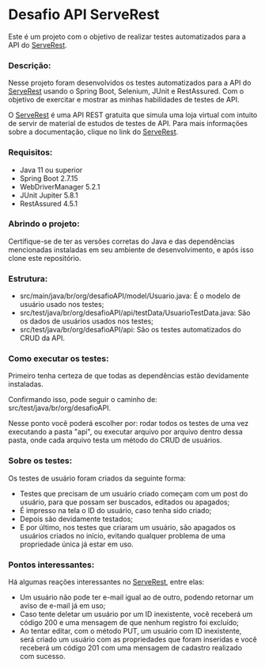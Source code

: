 # Desafio API ServeRest
Este é um projeto com o objetivo de realizar testes automatizados para a API do [ServeRest](https://serverest.dev/).

### Descrição:
Nesse projeto foram desenvolvidos os testes automatizados para a API do [ServeRest](https://serverest.dev/)
usando o Spring Boot, Selenium, JUnit e RestAssured.
Com o objetivo de exercitar e mostrar as minhas habilidades de testes de API.

O [ServeRest](https://serverest.dev/) é uma API REST gratuita que simula uma loja virtual com intuito de servir de
material de estudos de testes de API. Para mais informações sobre a documentação, clique no link do
[ServeRest](https://serverest.dev/).

### Requisitos:

- Java 11 ou superior
- Spring Boot 2.7.15
- WebDriverManager 5.2.1
- JUnit Jupiter 5.8.1
- RestAssured 4.5.1

### Abrindo o projeto:
Certifique-se de ter as versões corretas do Java e das dependências mencionadas instaladas em seu ambiente de
desenvolvimento, e após isso clone este repositório.

### Estrutura:

- src/main/java/br/org/desafioAPI/model/Usuario.java: É o modelo de usuário usado nos testes;
- src/test/java/br/org/desafioAPI/api/testData/UsuarioTestData.java: São os dados de usuários usados nos testes;
- src/test/java/br/org/desafioAPI/api: São os testes automatizados do CRUD da API.

### Como executar os testes:

Primeiro tenha certeza de que todas as dependências estão devidamente instaladas.

Confirmando isso, pode seguir o caminho de: src/test/java/br/org/desafioAPI.

Nesse ponto você poderá escolher por: rodar todos os testes de uma vez executando a pasta "api", ou executar arquivo
por arquivo dentro dessa pasta, onde cada arquivo testa um método do CRUD de usuários.

### Sobre os testes:

Os testes de usuário foram criados da seguinte forma:

- Testes que precisam de um usuário criado começam com um post do usuário, para que possam ser buscados, editados ou
apagados;
- É impresso na tela o ID do usuário, caso tenha sido criado;
- Depois são devidamente testados;
- E por último, nos testes que criaram um usuário, são apagados os usuários criados no início, evitando qualquer
problema de uma propriedade única já estar em uso.

### Pontos interessantes:

Há algumas reações interessantes no [ServeRest](https://serverest.dev/), entre elas:

- Um usuário não pode ter e-mail igual ao de outro, podendo retornar um aviso de e-mail já em uso;
- Caso tente deletar um usuário por um ID inexistente, você receberá um código 200 e uma mensagem de que nenhum
registro foi excluído;
- Ao tentar editar, com o método PUT, um usuário com ID inexistente, será criado um usuário com as propriedades que
foram inseridas e você receberá um código 201 com uma mensagem de cadastro realizado com sucesso.
